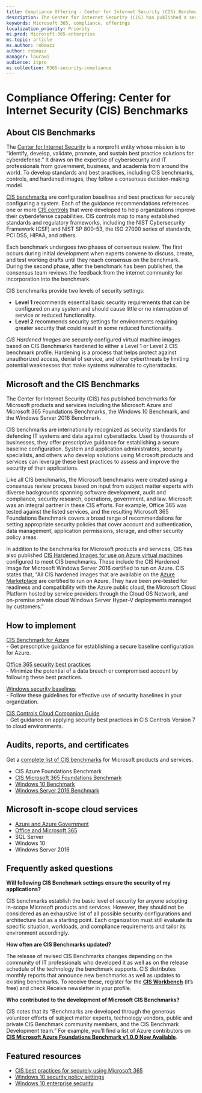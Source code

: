 ```yaml
---
title: Compliance Offering - Center for Internet Security (CIS) Benchmarks
description: The Center for Internet Security (CIS) has published a series of benchmarks for Microsoft products and services
keywords: Microsoft 365, compliance, offerings
localization_priority: Priority
ms.prod: Microsoft-365-enterprise
ms.topic: article
ms.author: robmazz
author: robmazz
manager: laurawi
audience: itpro
ms.collection: M365-security-compliance
---
```


# Compliance Offering: Center for Internet Security (CIS) Benchmarks

## About CIS Benchmarks

The [Center for Internet Security](https://www.cisecurity.org/) is a nonprofit entity whose mission is to “identify, develop, validate, promote, and sustain best practice solutions for cyberdefense.” It draws on the expertise of cybersecurity and IT professionals from government, business, and academia from around the world. To develop standards and best practices, including CIS benchmarks, controls, and hardened images, they follow a consensus decision-making model.  
  
[CIS benchmarks](https://www.cisecurity.org/cis-benchmarks/) are configuration baselines and best practices for securely configuring a system. Each of the guidance recommendations references one or more [CIS controls](https://www.cisecurity.org/controls/) that were developed to help organizations improve their cyberdefense capabilities. CIS controls map to many established standards and regulatory frameworks, including the NIST Cybersecurity Framework (CSF) and NIST SP 800-53, the ISO 27000 series of standards, PCI DSS, HIPAA, and others.  
  
Each benchmark undergoes two phases of consensus review. The first occurs during initial development when experts convene to discuss, create, and test working drafts until they reach consensus on the benchmark. During the second phase, after the benchmark has been published, the consensus team reviews the feedback from the internet community for incorporation into the benchmark.  
  
CIS benchmarks provide two levels of security settings:

- **Level 1** recommends essential basic security requirements that can be configured on any system and should cause little or no interruption of service or reduced functionality.
- **Level 2** recommends security settings for environments requiring greater security that could result in some reduced functionality.

*CIS Hardened Images* are securely configured virtual machine images based on CIS Benchmarks hardened to either a Level 1 or Level 2 CIS benchmark profile. Hardening is a process that helps protect against unauthorized access, denial of service, and other cyberthreats by limiting potential weaknesses that make systems vulnerable to cyberattacks.

## Microsoft and the CIS Benchmarks

The Center for Internet Security (CIS) has published benchmarks for Microsoft products and services including the Microsoft Azure and Microsoft 365 Foundations Benchmarks, the Windows 10 Benchmark, and the Windows Server 2016 Benchmark.  
  
CIS benchmarks are internationally recognized as security standards for defending IT systems and data against cyberattacks. Used by thousands of businesses, they offer prescriptive guidance for establishing a secure baseline configuration. System and application administrators, security specialists, and others who develop solutions using Microsoft products and services can leverage these best practices to assess and improve the security of their applications.  
  
Like all CIS benchmarks, the Microsoft benchmarks were created using a consensus review process based on input from subject matter experts with diverse backgrounds spanning software development, audit and compliance, security research, operations, government, and law. Microsoft was an integral partner in these CIS efforts. For example, Office 365 was tested against the listed services, and the resulting Microsoft 365 Foundations Benchmark covers a broad range of recommendations for setting appropriate security policies that cover account and authentication, data management, application permissions, storage, and other security policy areas.  
  
In addition to the benchmarks for Microsoft products and services, CIS has also published [CIS Hardened Images for use on Azure virtual machines](https://www.cisecurity.org/blog/cis-hardened-images-now-in-microsoft-azure-marketplace/) configured to meet CIS benchmarks. These include the CIS Hardened Image for Microsoft Windows Server 2016 certified to run on Azure. CIS states that, “All CIS hardened images that are available on the [Azure Marketplace](https://azuremarketplace.microsoft.com/marketplace/apps?search=center%20for%20internet%20security) are certified to run on Azure. They have been pre-tested for readiness and compatibility with the Azure public cloud, the Microsoft Cloud Platform hosted by service providers through the Cloud OS Network, and on-premise private cloud Windows Server Hyper-V deployments managed by customers.”

## How to implement

[CIS Benchmark for Azure](https://azure.microsoft.com/mediahandler/files/resourcefiles/cis-microsoft-azure-foundations-security-benchmark/CIS_Microsoft_Azure_Foundations_Benchmark_v1.0.0.pdf)  
    - Get prescriptive guidance for establishing a secure baseline configuration for Azure.  
  
[Office 365 security best practices](https://docs.microsoft.com/office365/securitycompliance/security-best-practices)  
    - Minimize the potential of a data breach or compromised account by following these best practices.  
  
[Windows security baselines](https://docs.microsoft.com/windows/security/threat-protection/windows-security-baselines)  
    - Follow these guidelines for effective use of security baselines in your organization.  
  
[CIS Controls Cloud Companion Guide](https://www.cisecurity.org/white-papers/cis-controls-cloud-companion-guide/)  
    - Get guidance on applying security best practices in CIS Controls Version 7 to cloud environments.

## Audits, reports, and certificates

Get a [complete list of CIS benchmarks](https://www.cisecurity.org/cis-benchmarks/) for Microsoft products and services.

- CIS Azure Foundations Benchmark
- [CIS Microsoft 365 Foundations Benchmark](https://www.cisecurity.org/benchmark/microsoft_office/)
- [Windows 10 Benchmark](https://www.cisecurity.org/benchmark/microsoft_windows_desktop/)
- [Windows Server 2016 Benchmark](https://www.cisecurity.org/benchmark/microsoft_windows_server/)

## Microsoft in-scope cloud services

- [Azure and Azure Government](https://aka.ms/AzureCompliance)
- [Office and Microsoft 365](https://aka.ms/o365-compliance-framework)
- SQL Server
- Windows 10
- Windows Server 2016

## Frequently asked questions

**Will following CIS Benchmark settings ensure the security of my applications?**

CIS benchmarks establish the basic level of security for anyone adopting in-scope Microsoft products and services. However, they should not be considered as an exhaustive list of all possible security configurations and architecture but as a starting point. Each organization must still evaluate its specific situation, workloads, and compliance requirements and tailor its environment accordingly.

**How often are CIS Benchmarks updated?**

The release of revised CIS Benchmarks changes depending on the community of IT professionals who developed it as well as on the release schedule of the technology the benchmark supports. CIS distributes monthly reports that announce new benchmarks as well as updates to existing benchmarks. To receive these, register for the [**CIS Workbench**](https://workbench.cisecurity.org/) (it’s free) and check Receive newsletter in your profile.

**Who contributed to the development of Microsoft CIS Benchmarks?**

CIS notes that its “Benchmarks are developed through the generous volunteer efforts of subject matter experts, technology vendors, public and private CIS Benchmark community members, and the CIS Benchmark Development team.” For example, you’ll find a list of Azure contributors on [**CIS Microsoft Azure Foundations Benchmark v1.0.0 Now Available**](https://www.cisecurity.org/blog/cis-microsoft-azure-foundations-benchmark-v1-0-0-now-available/).

## Featured resources

- [CIS best practices for securely using Microsoft 365](https://www.microsoft.com/security/blog/2019/01/10/best-practices-for-securely-using-microsoft-365-the-cis-microsoft-365-foundations-benchmark-now-available/)
- [Windows 10 security policy settings](https://docs.microsoft.com/en-us/windows/security/threat-protection/security-policy-settings/security-policy-settings)
- [Windows 10 enterprise security](https://docs.microsoft.com/en-us/windows/security/index)

